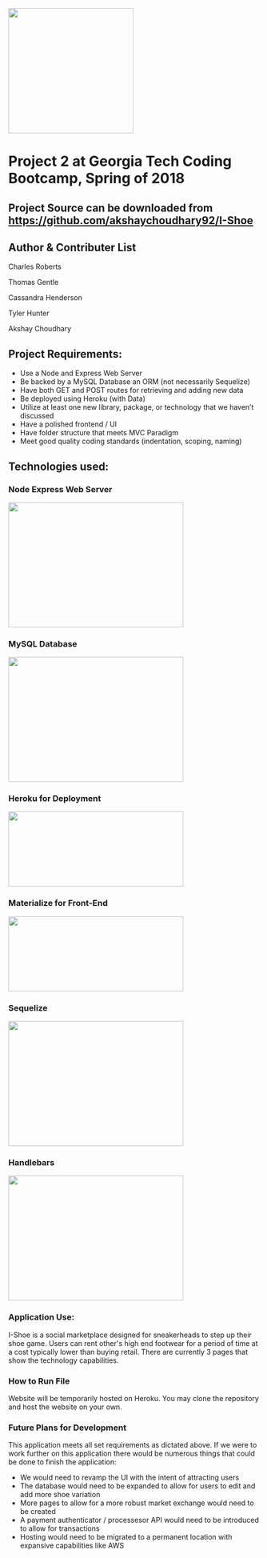 <img src="https://i.imgur.com/kofoduk.png" width="250" height="250">

# Project 2 at Georgia Tech Coding Bootcamp, Spring of 2018
## Project Source can be downloaded from https://github.com/akshaychoudhary92/I-Shoe 

## Author & Contributer List
Charles Roberts

Thomas Gentle

Cassandra Henderson

Tyler Hunter

Akshay Choudhary

## Project Requirements:

- Use a Node and Express Web Server
- Be backed by a MySQL Database an ORM (not necessarily Sequelize)
- Have both GET and POST routes for retrieving and adding new data
- Be deployed using Heroku (with Data)
- Utilize at least one new library, package, or technology that we haven’t discussed
- Have a polished frontend / UI
- Have folder structure that meets MVC Paradigm
- Meet good quality coding standards (indentation, scoping, naming)


## Technologies used:

### Node Express Web Server
<img src="https://nodejs.org/static/images/logos/nodejs-new-pantone-black.png" width="350" height="250">

### MySQL Database
<img src="https://seeklogo.com/images/M/MySQL-logo-F6FF285A58-seeklogo.com.png" width="350" height="250">

### Heroku for Deployment
<img src="https://logos-download.com/wp-content/uploads/2016/09/Heroku_logo.png" width="350" height="150">

### Materialize for Front-End
<img src="https://seeklogo.com/images/M/materialize-logo-0FCAD8A6F8-seeklogo.com.png" width="350" height="150">

### Sequelize
<img src="https://www.aboutfase.com/wp-content/uploads/2015/05/sequelize-logo.png" width="350" height="250">

### Handlebars
<img src="https://devstickers.com/assets/img/cat/handlebars-js.png" width="350" height="250">


### Application Use:
I-Shoe is a social marketplace designed for sneakerheads to step up their shoe game. 
Users can rent other's high end footwear for a period of time at a cost typically lower than buying retail. 
There are currently 3 pages that show the technology capabilities. 

### How to Run File
Website will be temporarily hosted on Heroku. You may clone the repository and host the website on your own.

### Future Plans for Development
This application meets all set requirements as dictated above. If we were to work further on this application there would be numerous things that could be done to finish the application:
- We would need to revamp the UI with the intent of attracting users
- The database would need to be expanded to allow for users to edit and add more shoe variation
- More pages to allow for a more robust market exchange would need to be created
- A payment authenticator / processesor API would need to be introduced to allow for transactions
- Hosting would need to be migrated to a permanent location with expansive capabilities like AWS



